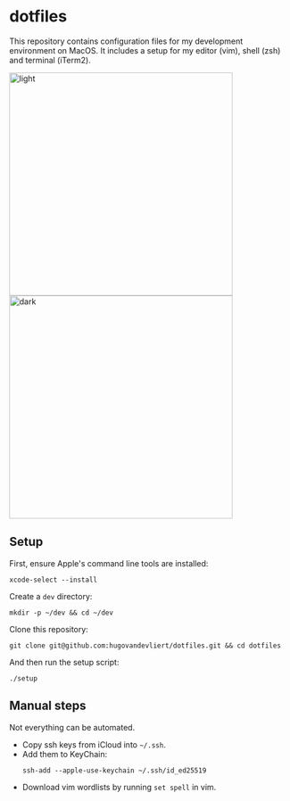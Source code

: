 # dotfiles

This repository contains configuration files for my development environment on MacOS. It includes a setup for my editor (vim), shell (zsh) and terminal (iTerm2).

<img width="400" alt="light" src="https://github.com/hugovandevliert/dotfiles/assets/25246106/86c593e2-0807-4e0e-a6be-1218c7e10fc9"><img width="400" alt="dark" src="https://github.com/hugovandevliert/dotfiles/assets/25246106/66364bee-1749-45d5-b5eb-d5b1e5d31d11">

## Setup

First, ensure Apple's command line tools are installed:
```
xcode-select --install
```

Create a `dev` directory:
```
mkdir -p ~/dev && cd ~/dev
```

Clone this repository:
```
git clone git@github.com:hugovandevliert/dotfiles.git && cd dotfiles
```

And then run the setup script:
```
./setup
```

## Manual steps

Not everything can be automated.

* Copy ssh keys from iCloud into `~/.ssh`.
* Add them to KeyChain:
  ```
  ssh-add --apple-use-keychain ~/.ssh/id_ed25519
  ```
* Download vim wordlists by running `set spell` in vim.
